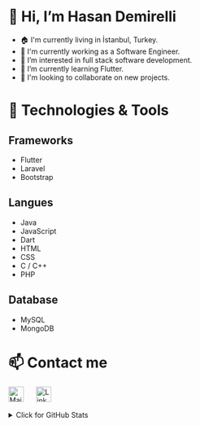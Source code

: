 # 👋 Hi, I’m Hasan Demirelli

- 🏠 I'm currently living in İstanbul, Turkey.
- 💼 I'm currently working as a Software Engineer.
- 👀 I’m interested in full stack software development.
- 🌱 I’m currently learning Flutter.
- 🤝 I'm looking to collaborate on new projects.

# 🧰 Technologies & Tools
## Frameworks
- Flutter
- Laravel
- Bootstrap
## Langues
- Java
- JavaScript
- Dart
- HTML
- CSS
- C / C++
- PHP
## Database
- MySQL
- MongoDB

# 📫 Contact me
<a href="mailto:hasandemirelli8@gmail.com" target="_blank"><img alt="Mail" src="https://cdn-icons-png.flaticon.com/512/5968/5968534.png" height="30" style="margin-right:20px"></a>
<a href="https://www.linkedin.com/in/hasan-demirelli-a26a29177/" target="_blank"><img alt="LinkedIn" src="https://cdn-icons-png.flaticon.com/512/174/174857.png" height="30" style="margin-right:20px"></a>

<details>
<summary>Click for GitHub Stats</summary>
<img alt = "GitHub Stats" src="https://github-readme-stats.vercel.app/api?username=hasandemirelli&show_icons=true&hide=issues&icon_color=000000&hide_border=true&title_color=5391FE&text_color=555">
<img alt = "Top Language" src="https://github-readme-stats.vercel.app/api/top-langs/?username=hasandemirelli&hide=html,&hide_border=true&title_color=5391FE&text_color=555">
</details>

<!---
hasandemirelli/hasandemirelli is a ✨ special ✨ repository because its `README.md` (this file) appears on your GitHub profile.
You can click the Preview link to take a look at your changes.
--->
